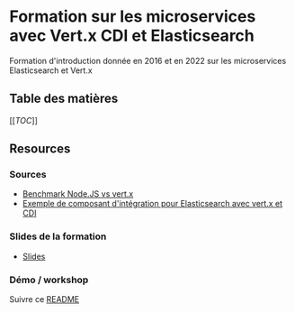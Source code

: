 # Formation sur les microservices avec Vert.x CDI et Elasticsearch

Formation d'introduction donnée en 2016 et en 2022 sur les microservices Elasticsearch et Vert.x

## Table des matières

[[_TOC_]]

## Resources

### Sources

* [Benchmark Node.JS vs vert.x](benchmark)
* [Exemple de composant d'intégration pour Elasticsearch avec vert.x et CDI](elasticsearch-example)

### Slides de la formation

* [Slides](./slides-microservices-vertx-elasticsearch.pdf)

### Démo / workshop

Suivre ce [README](./elasticsearch-example/README.md)
